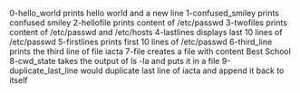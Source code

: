 0-hello_world prints hello world and a new line
1-confused_smiley prints confused smiley
2-hellofile prints content of /etc/passwd
3-twofiles prints content of /etc/passwd and /etc/hosts
4-lastlines displays last 10 lines of /etc/passwd
5-firstlines prints first 10 lines of /etc/passwd
6-third_line prints the third line of file iacta
7-file creates a file with content Best School
8-cwd_state takes the output of ls -la and puts it in a file
9-duplicate_last_line would duplicate last line of iacta and append it back to itself

